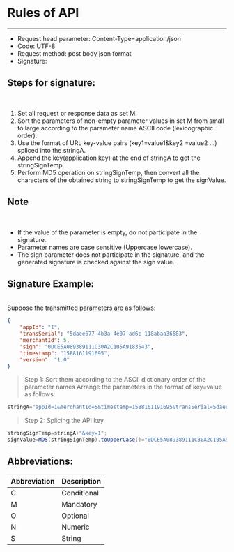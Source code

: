 # Rules of API

----

* Request head parameter: Content-Type=application/json
* Code: UTF-8
* Request method: post body json format
* Signature:

## Steps for signature:
</br>

1. Set all request or response data as set M.
1. Sort the parameters of non-empty parameter values in set M from small to large according to the parameter name ASCII code (lexicographic order).
1. Use the format of URL key-value pairs (key1=value1&key2 =value2 ...) spliced into the stringA.
1. Append the key(application key) at the end of stringA to get the stringSignTemp.
1. Perform MD5 operation on stringSignTemp, then convert all the characters of the obtained string to stringSignTemp to get the signValue.

## Note 
</br>

* If the value of the parameter is empty, do not participate in the signature.
* Parameter names are case sensitive (Uppercase lowercase).
* The sign parameter does not participate in the signature, and the generated signature is checked against the sign value.

## Signature Example:
</br>
Suppose the transmitted parameters are as follows:

```json
{
    "appId": "1",
    "transSerial": "5daee677-4b3a-4e07-ad6c-118abaa36683",
    "merchantId": 5,
    "sign": "0DCE5A089389111C30A2C105A9183543",
    "timestamp": "1588161191695",
    "version": "1.0"
}
```

> Step 1: Sort them according to the ASCII dictionary order of the parameter names Arrange the parameters in the format of key=value as follows:
```java
stringA="appId=1&merchantId=5&timestamp=1588161191695&transSerial=5daee677-4b3a-4e07-ad6c-118abaa36683&version=1.0";
```

> Step 2: Splicing the API key
```java
stringSignTemp=stringA+"&key=1";
signValue=MD5(stringSignTemp).toUpperCase()="0DCE5A089389111C30A2C105A9183543";
```

## Abbreviations: 

|  Abbreviation    |  Description    |
| ---- | ---- |
|   C   |   Conditional   |
|   M   |   Mandatory   |
|   O   |   Optional   |
|   N   |   Numeric   |
|   S   |   String   |




